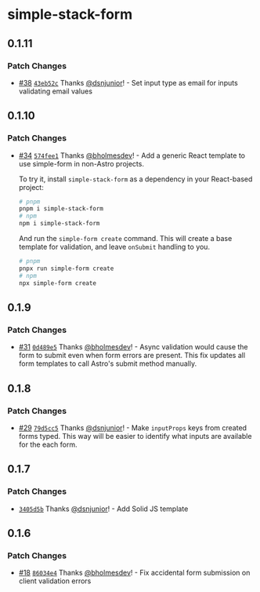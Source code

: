 # simple-stack-form

## 0.1.11

### Patch Changes

- [#38](https://github.com/bholmesdev/simple-stack/pull/38) [`43eb52c`](https://github.com/bholmesdev/simple-stack/commit/43eb52cea8af0c2c5e62bff6dc2e6a2e957dda90) Thanks [@dsnjunior](https://github.com/dsnjunior)! - Set input type as email for inputs validating email values

## 0.1.10

### Patch Changes

- [#34](https://github.com/bholmesdev/simple-stack/pull/34) [`574fee1`](https://github.com/bholmesdev/simple-stack/commit/574fee1bf5cd3a78d36d412ecee4f87c75cc6999) Thanks [@bholmesdev](https://github.com/bholmesdev)! - Add a generic React template to use simple-form in non-Astro projects.

  To try it, install `simple-stack-form` as a dependency in your React-based project:

  ```bash
  # pnpm
  pnpm i simple-stack-form
  # npm
  npm i simple-stack-form
  ```

  And run the `simple-form create` command. This will create a base template for validation, and leave `onSubmit` handling to you.

  ```bash
  # pnpm
  pnpx run simple-form create
  # npm
  npx simple-form create
  ```

## 0.1.9

### Patch Changes

- [#31](https://github.com/bholmesdev/simple-stack/pull/31) [`0d489e5`](https://github.com/bholmesdev/simple-stack/commit/0d489e5f356e607a97a06766f9549666c599dae0) Thanks [@bholmesdev](https://github.com/bholmesdev)! - Async validation would cause the form to submit even when form errors are present. This fix updates all form templates to call Astro's submit method manually.

## 0.1.8

### Patch Changes

- [#29](https://github.com/bholmesdev/simple-stack/pull/29) [`79d5cc5`](https://github.com/bholmesdev/simple-stack/commit/79d5cc53fe1f6bb108e5ecb13b089d730b6c73c1) Thanks [@dsnjunior](https://github.com/dsnjunior)! - Make `inputProps` keys from created forms typed. This way will be easier to identify what inputs are available for the each form.

## 0.1.7

### Patch Changes

- [`3405d5b`](https://github.com/bholmesdev/simple-stack/commit/3405d5baa881460aaa98e03dc096b9f720824ae9) Thanks [@dsnjunior](https://github.com/dsnjunior)! - Add Solid JS template

## 0.1.6

### Patch Changes

- [#18](https://github.com/bholmesdev/simple-stack/pull/18) [`86034e4`](https://github.com/bholmesdev/simple-stack/commit/86034e4f0880f254fa033a09a66bd8c59b85e4a7) Thanks [@bholmesdev](https://github.com/bholmesdev)! - Fix accidental form submission on client validation errors
